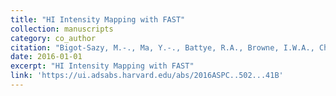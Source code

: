 ```yaml
---
title: "HI Intensity Mapping with FAST"
collection: manuscripts
category: co_author
citation: "Bigot-Sazy, M.-., Ma, Y.-., Battye, R.A., Browne, I.W.A., Chen, T., Dickinson, C., Harper, S., Maffei, B., Olivari, L.C., & Wilkinsondagger, P.N. (2016). 502,  41."
date: 2016-01-01
excerpt: "HI Intensity Mapping with FAST"
link: 'https://ui.adsabs.harvard.edu/abs/2016ASPC..502...41B'
---
```


